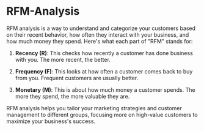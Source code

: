 # RFM-Analysis

RFM analysis is a way to understand and categorize your customers based on their recent behavior, how often they interact with your business, and how much money they spend. Here's what each part of "RFM" stands for:

1. **Recency (R)**: This checks how recently a customer has done business with you. The more recent, the better.

2. **Frequency (F)**: This looks at how often a customer comes back to buy from you. Frequent customers are usually better.

3. **Monetary (M)**: This is about how much money a customer spends. The more they spend, the more valuable they are.

RFM analysis helps you tailor your marketing strategies and customer management to different groups, focusing more on high-value customers to maximize your business's success.
